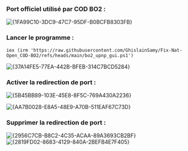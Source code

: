 ### Port officiel utilisé par COD BO2 :
![{1FA99C10-3DC9-47C7-95DF-B0BCFB8303FB}](https://github.com/user-attachments/assets/e7145f4d-1439-4e83-8ae8-c3fbe993e71d)

### Lancer le programme :
```
iex (irm 'https://raw.githubusercontent.com/GhislainSamy/Fix-Nat-Open_COD-BO2/refs/heads/main/bo2_upnp_gui.ps1')
```
![{37A14FE5-77EA-442B-BFEB-314C7BCD5284}](https://github.com/user-attachments/assets/c0835927-fc7b-4f68-b7ec-f746d6875027)


### Activer la redirection de port :
![{5B45BB89-103E-45E8-8F5C-769A430A2236}](https://github.com/user-attachments/assets/ef4bf274-874d-414c-bc2e-2d8e55a15309)


![{AA7B0028-E8A5-48E9-A70B-511EAF67C73D}](https://github.com/user-attachments/assets/0b450be5-c837-45b6-8fba-f301aacd0982)

### Supprimer la redirection de port :
![{2956C7CB-B8C2-4C35-ACAA-89A3693CB2BF}](https://github.com/user-attachments/assets/2c84d97a-e3be-472a-b159-f3521d2cf606)
![{2819FD02-8683-4129-840A-2BEFB4E7F405}](https://github.com/user-attachments/assets/5c7f453d-9abe-4e73-8fb4-d6af378ed1df)
